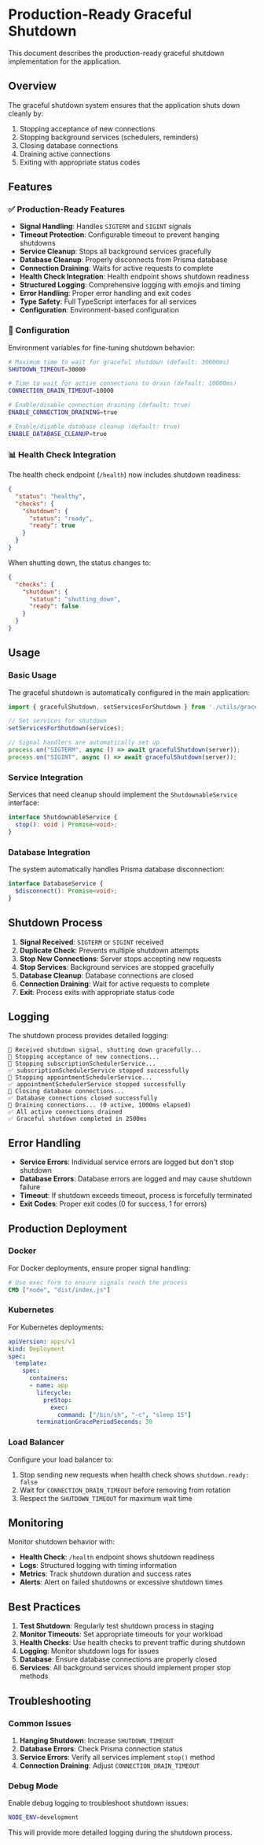 # Production-Ready Graceful Shutdown

This document describes the production-ready graceful shutdown implementation for the application.

## Overview

The graceful shutdown system ensures that the application shuts down cleanly by:
1. Stopping acceptance of new connections
2. Stopping background services (schedulers, reminders)
3. Closing database connections
4. Draining active connections
5. Exiting with appropriate status codes

## Features

### ✅ Production-Ready Features

- **Signal Handling**: Handles `SIGTERM` and `SIGINT` signals
- **Timeout Protection**: Configurable timeout to prevent hanging shutdowns
- **Service Cleanup**: Stops all background services gracefully
- **Database Cleanup**: Properly disconnects from Prisma database
- **Connection Draining**: Waits for active requests to complete
- **Health Check Integration**: Health endpoint shows shutdown readiness
- **Structured Logging**: Comprehensive logging with emojis and timing
- **Error Handling**: Proper error handling and exit codes
- **Type Safety**: Full TypeScript interfaces for all services
- **Configuration**: Environment-based configuration

### 🔧 Configuration

Environment variables for fine-tuning shutdown behavior:

```bash
# Maximum time to wait for graceful shutdown (default: 30000ms)
SHUTDOWN_TIMEOUT=30000

# Time to wait for active connections to drain (default: 10000ms)
CONNECTION_DRAIN_TIMEOUT=10000

# Enable/disable connection draining (default: true)
ENABLE_CONNECTION_DRAINING=true

# Enable/disable database cleanup (default: true)
ENABLE_DATABASE_CLEANUP=true
```

### 📊 Health Check Integration

The health check endpoint (`/health`) now includes shutdown readiness:

```json
{
  "status": "healthy",
  "checks": {
    "shutdown": {
      "status": "ready",
      "ready": true
    }
  }
}
```

When shutting down, the status changes to:
```json
{
  "checks": {
    "shutdown": {
      "status": "shutting_down",
      "ready": false
    }
  }
}
```

## Usage

### Basic Usage

The graceful shutdown is automatically configured in the main application:

```typescript
import { gracefulShutdown, setServicesForShutdown } from './utils/gracefulShutdown';

// Set services for shutdown
setServicesForShutdown(services);

// Signal handlers are automatically set up
process.on("SIGTERM", async () => await gracefulShutdown(server));
process.on("SIGINT", async () => await gracefulShutdown(server));
```

### Service Integration

Services that need cleanup should implement the `ShutdownableService` interface:

```typescript
interface ShutdownableService {
  stop(): void | Promise<void>;
}
```

### Database Integration

The system automatically handles Prisma database disconnection:

```typescript
interface DatabaseService {
  $disconnect(): Promise<void>;
}
```

## Shutdown Process

1. **Signal Received**: `SIGTERM` or `SIGINT` received
2. **Duplicate Check**: Prevents multiple shutdown attempts
3. **Stop New Connections**: Server stops accepting new requests
4. **Stop Services**: Background services are stopped gracefully
5. **Database Cleanup**: Database connections are closed
6. **Connection Draining**: Wait for active requests to complete
7. **Exit**: Process exits with appropriate status code

## Logging

The shutdown process provides detailed logging:

```
🔄 Received shutdown signal, shutting down gracefully...
🚫 Stopping acceptance of new connections...
🔄 Stopping subscriptionSchedulerService...
✅ subscriptionSchedulerService stopped successfully
🔄 Stopping appointmentSchedulerService...
✅ appointmentSchedulerService stopped successfully
🔄 Closing database connections...
✅ Database connections closed successfully
🔄 Draining connections... (0 active, 1000ms elapsed)
✅ All active connections drained
✅ Graceful shutdown completed in 2500ms
```

## Error Handling

- **Service Errors**: Individual service errors are logged but don't stop shutdown
- **Database Errors**: Database errors are logged and may cause shutdown failure
- **Timeout**: If shutdown exceeds timeout, process is forcefully terminated
- **Exit Codes**: Proper exit codes (0 for success, 1 for errors)

## Production Deployment

### Docker

For Docker deployments, ensure proper signal handling:

```dockerfile
# Use exec form to ensure signals reach the process
CMD ["node", "dist/index.js"]
```

### Kubernetes

For Kubernetes deployments:

```yaml
apiVersion: apps/v1
kind: Deployment
spec:
  template:
    spec:
      containers:
      - name: app
        lifecycle:
          preStop:
            exec:
              command: ["/bin/sh", "-c", "sleep 15"]
        terminationGracePeriodSeconds: 30
```

### Load Balancer

Configure your load balancer to:
1. Stop sending new requests when health check shows `shutdown.ready: false`
2. Wait for `CONNECTION_DRAIN_TIMEOUT` before removing from rotation
3. Respect the `SHUTDOWN_TIMEOUT` for maximum wait time

## Monitoring

Monitor shutdown behavior with:

- **Health Check**: `/health` endpoint shows shutdown readiness
- **Logs**: Structured logging with timing information
- **Metrics**: Track shutdown duration and success rates
- **Alerts**: Alert on failed shutdowns or excessive shutdown times

## Best Practices

1. **Test Shutdown**: Regularly test shutdown process in staging
2. **Monitor Timeouts**: Set appropriate timeouts for your workload
3. **Health Checks**: Use health checks to prevent traffic during shutdown
4. **Logging**: Monitor shutdown logs for issues
5. **Database**: Ensure database connections are properly closed
6. **Services**: All background services should implement proper stop methods

## Troubleshooting

### Common Issues

1. **Hanging Shutdown**: Increase `SHUTDOWN_TIMEOUT`
2. **Database Errors**: Check Prisma connection status
3. **Service Errors**: Verify all services implement `stop()` method
4. **Connection Draining**: Adjust `CONNECTION_DRAIN_TIMEOUT`

### Debug Mode

Enable debug logging to troubleshoot shutdown issues:

```bash
NODE_ENV=development
```

This will provide more detailed logging during the shutdown process.
















